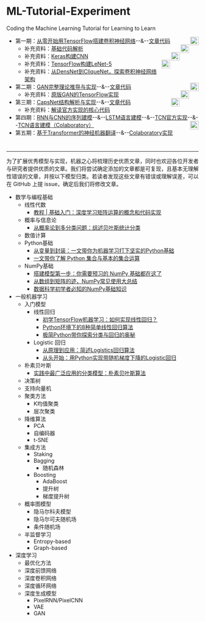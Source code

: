 # ML-Tutorial-Experiment
Coding the Machine Learning Tutorial for Learning to Learn 

- 第一期：[从零开始用TensorFlow搭建卷积神经网络](https://www.jiqizhixin.com/articles/2017-08-29-14)--&--[文章代码](https://github.com/jiqizhixin/ML-Tutorial-Experiment/blob/master/Experiments/tf_CNN_Tutorial.ipynb)
 [<img align="right" height="22" src="https://beta.deepnote.org/buttons/launch-in-deepnote.svg">](https://beta.deepnote.org/launch?template=data-science&url=https%3A%2F%2Fgithub.com%2Fjiqizhixin%2FML-Tutorial-Experiment%2Fblob%2Fmaster%2FExperiments%2Ftf_CNN_Tutorial.ipynb)
  -  补充资料：[基础代码解析](https://github.com/jiqizhixin/ML-Tutorial-Experiment/blob/master/Experiments/tf_trial_1.ipynb)
 [<img align="right" height="22" src="https://beta.deepnote.org/buttons/launch-in-deepnote.svg">](https://beta.deepnote.org/launch?template=data-science&url=https%3A%2F%2Fgithub.com%2Fjiqizhixin%2FML-Tutorial-Experiment%2Fblob%2Fmaster%2FExperiments%2Ftf_trial_1.ipynb)
  -  补充资料：[Keras构建CNN](https://github.com/jiqizhixin/ML-Tutorial-Experiment/blob/master/Experiments/tf_Keras_CNN.ipynb)
 [<img align="right" height="22" src="https://beta.deepnote.org/buttons/launch-in-deepnote.svg">](https://beta.deepnote.org/launch?template=data-science&url=https%3A%2F%2Fgithub.com%2Fjiqizhixin%2FML-Tutorial-Experiment%2Fblob%2Fmaster%2FExperiments%2Ftf_Keras_CNN.ipynb)
  -  补充资料：[TensorFlow构建LeNet-5](https://github.com/jiqizhixin/ML-Tutorial-Experiment/blob/master/Experiments/tf_LeNet5.ipynb)
 [<img align="right" height="22" src="https://beta.deepnote.org/buttons/launch-in-deepnote.svg">](https://beta.deepnote.org/launch?template=data-science&url=https%3A%2F%2Fgithub.com%2Fjiqizhixin%2FML-Tutorial-Experiment%2Fblob%2Fmaster%2FExperiments%2Ftf_LeNet5.ipynb)
  -  补充资料：[从DensNet到CliqueNet，探索卷积神经网络架构](https://www.jiqizhixin.com/articles/2018-05-23-6)
- 第二期：[GAN完整理论推导与实现](https://www.jiqizhixin.com/articles/2017-10-1-1)--&--[文章代码](https://github.com/jiqizhixin/ML-Tutorial-Experiment/blob/master/Experiments/Keras_GAN.ipynb)
 [<img align="right" height="22" src="https://beta.deepnote.org/buttons/launch-in-deepnote.svg">](https://beta.deepnote.org/launch?template=data-science&url=https%3A%2F%2Fgithub.com%2Fjiqizhixin%2FML-Tutorial-Experiment%2Fblob%2Fmaster%2FExperiments%2FKeras_GAN.ipynb)
  -  补充资料：[原版GAN的TensorFlow实现](https://github.com/jiqizhixin/ML-Tutorial-Experiment/blob/master/Experiments/tf_GAN.ipynb)
 [<img align="right" height="22" src="https://beta.deepnote.org/buttons/launch-in-deepnote.svg">](https://beta.deepnote.org/launch?template=data-science&url=https%3A%2F%2Fgithub.com%2Fjiqizhixin%2FML-Tutorial-Experiment%2Fblob%2Fmaster%2FExperiments%2Ftf_GAN.ipynb)
- 第三期：[CapsNet结构解析与实现](https://www.jiqizhixin.com/articles/2017-11-05)--&--[文章代码](https://github.com/jiqizhixin/ML-Tutorial-Experiment/blob/master/Experiments/tf_orginal_CapsNet.ipynb)
 [<img align="right" height="22" src="https://beta.deepnote.org/buttons/launch-in-deepnote.svg">](https://beta.deepnote.org/launch?template=data-science&url=https%3A%2F%2Fgithub.com%2Fjiqizhixin%2FML-Tutorial-Experiment%2Fblob%2Fmaster%2FExperiments%2Ftf_orginal_CapsNet.ipynb)
  -  补充资料：[解读官方实现的核心代码](https://www.jiqizhixin.com/articles/capsule-implement-sara-sabour-Feb02)
- 第四期：[RNN与CNN的序列建模](https://www.jiqizhixin.com/articles/2018-04-12-3)--&--[LSTM语言建模](https://github.com/jiqizhixin/ML-Tutorial-Experiment/blob/master/Experiments/LSTM_PTB.ipynb)--&--[TCN官方实现](https://github.com/locuslab/TCN)--&--[TCN语言建模（Colaboratory）](https://colab.research.google.com/drive/1GAXC0j9qzLyQu8G9_P_eHi-TtYm7uhXF)
 [<img align="right" height="22" src="https://beta.deepnote.org/buttons/launch-in-deepnote.svg">](https://beta.deepnote.org/launch?template=data-science&url=https%3A%2F%2Fgithub.com%2Fjiqizhixin%2FML-Tutorial-Experiment%2Fblob%2Fmaster%2FExperiments%2FLSTM_PTB.ipynb)
- 第五期：[基于Transformer的神经机器翻译](https://www.jiqizhixin.com/articles/Synced-github-implement-project-machine-translation-by-transformer)--&--[Colaboratory实现](https://colab.research.google.com/drive/1Wt9Jwynnki6lipwUcy0Sz5WKG7MYSGs0)

#
------
为了扩展优秀模型与实现，机器之心将梳理历史优质文章，同时也欢迎各位开发者与研究者提供优质的文章。我们将尝试确定添加的文章都是可复现，且基本无理解性错误的文章，并按以下模型归类。若读者发现这些文章有错误或理解误差，可以在 GitHub 上提 issue，确定后我们将修改文章。

* 数学与编程基础
    * 线性代数
        * [教程 | 基础入门：深度学习矩阵运算的概念和代码实现](https://www.jiqizhixin.com/articles/2017-08-07-2)
    * 概率与信息论
        * [从概率论到多分类问题：综述贝叶斯统计分类](https://www.jiqizhixin.com/articles/2017-09-28)
    * 数值计算
    * Python基础
        * [从变量到封装：一文带你为机器学习打下坚实的Python基础](https://www.jiqizhixin.com/articles/2017-10-13)
        * [一文带你了解 Python 集合与基本的集合运算](https://www.jiqizhixin.com/articles/062403)
    * NumPy基础
        * [搭建模型第一步：你需要预习的 NumPy 基础都在这了](https://www.jiqizhixin.com/articles/070101)
        * [从数组到矩阵的迹，NumPy常见使用大总结](https://www.jiqizhixin.com/articles/2017-10-28)
        * [数据科学初学者必知的NumPy基础知识](https://www.jiqizhixin.com/articles/2018-04-21-7)
* 一般机器学习
    * 入门模型
        * 线性回归
            * [初学TensorFlow机器学习：如何实现线性回归？](https://www.jiqizhixin.com/articles/2017-05-14-2)
            * [Python环境下的8种简单线性回归算法](https://www.jiqizhixin.com/articles/2018-01-01)
            * [极简Python带你探索分类与回归的奥秘](https://www.jiqizhixin.com/articles/03132)
        * Logistic 回归
            * [从原理到应用：简述Logistics回归算法](https://www.jiqizhixin.com/articles/2018-05-13-3)
            * [从头开始：用Python实现带随机梯度下降的Logistic回归](https://www.jiqizhixin.com/articles/2017-02-17-5)
    * 朴素贝叶斯
        * [实践中最广泛应用的分类模型：朴素贝叶斯算法](https://www.jiqizhixin.com/articles/033088)
    * 决策树
    * 支持向量机
    * 聚类方法
        * K均值聚类
        * 层次聚类
    * 降维算法
        * PCA
        * 自编码器
        * t-SNE
    * 集成方法
        * Staking
        * Bagging
            * 随机森林
        * Boosting
            * AdaBoost
            * 提升树
            * 梯度提升树
    * 概率图模型
        * 隐马尔科夫模型
        * 隐马尔可夫随机场
        * 条件随机场
    * 半监督学习
        * Entropy-based
        * Graph-based
* 深度学习
    * 最优化方法
    * 深度前馈网络
    * 深度卷积网络
    * 深度循环网络
    * 深度生成模型
        * PixelRNN/PixelCNN
        * VAE
        * GAN

